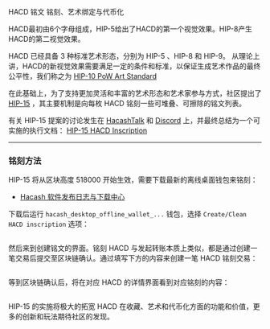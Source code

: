 HACD 铭文
铭刻、艺术绑定与代币化


HACD最初由6个字母组成，HIP-5给出了HACD的第一个视觉效果。HIP-8产生HACD的第二视觉效果。

HACD 已经具备 3 种标准艺术形态，分别为 HIP-5 、HIP-8 和 HIP-9。 从理论上讲，HACD的新视觉效果需要满足一定的条件和标准，以保证生成艺术作品的最终公平性，我们称之为 [HIP-10 PoW Art Standard](https://github.com/hacash/doc/blob/main/HIP/diamond/PoW_Art_Standard.mediawiki) 

在此基础上，为了支持更加灵活和丰富的艺术形态和艺术家参与方式，社区提出了 [HIP-15](https://github.com/hacash/doc/blob/main/HIP/diamond/hacd_inscription.md) ，其主要机制是向每枚 HACD 铭刻一些可堆叠、可擦除的铭文列表。

有关 HIP-15 提案的讨论发生在 [HacashTalk](https://hacashtalk.com/t/hip15-hacd-secondary-artistic-creation-signature-engraving-and-erasure/184) 和 [Discord](https://discord.com/channels/757976908653920299/802807729584209920/1189460916534771822) 上，并最终总结为一个可实施的执行文档： [HIP-15 HACD Inscription](https://github.com/hacash/doc/blob/main/HIP/diamond/hacd_inscription.md)


---

### 铭刻方法

HIP-15 将从区块高度 518000 开始生效，需要下载最新的离线桌面钱包来铭刻：

- [Hacash 软件发布日志与下载中心](https://github.com/hacash/wallet/releases)

下载后运行 `hacash_desktop_offline_wallet_...` 钱包，选择 `Create/Clean HACD inscription` 选项：

<img class="lazy ctw" data-src="/image/hip/hip15-btn.png" />

然后来到创建铭文的界面。铭刻 HACD 与发起转账本质上类似，都是通过创建一笔交易后提交至区块链确认。通过填写下方的内容来创建一笔 HACD 铭刻交易：

<img class="lazy ctw" data-src="/image/hip/hip15-crtx.png" />

等到区块链确认后，将在对应 HACD 的详情界面看到对应铭刻的内容：

<img class="lazy ctw" data-src="/image/hip/hip15-show.png" />

HIP-15 的实施将极大的拓宽 HACD 在收藏、艺术和代币化方面的功能和价值，更多的创新和玩法期待社区的发现。